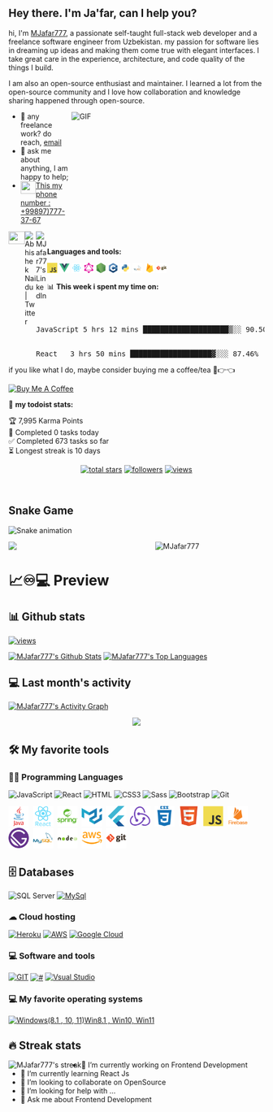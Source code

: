 ## Hey there. I'm Ja'far, can I help you?

hi, I'm [MJafar777](http://jafarbek.uz/), a passionate self-taught full-stack web developer and a freelance software engineer from Uzbekistan. my passion for software lies in dreaming up ideas and making them come true with elegant interfaces. I take great care in the experience, architecture, and code quality of the things I build.

I am also an open-source enthusiast and maintainer. I learned a lot from the open-source community and I love how collaboration and knowledge sharing happened through open-source.

  <img align="right" alt="GIF" src="https://github.com/abhisheknaiidu/abhisheknaiidu/blob/master/code.gif?raw=true" width="380" height="220" />
  
- 💼 any freelance work? do reach, [email](mailto:MJafar777@gmail.com)
- 💬 ask me about anything, I am happy to help;
- <img align="left" alt="" width="30px" height="25px" src="https://media.giphy.com/media/StcrDoMb4eSXn80J0J/giphy.gif" /><a 
  href="https://t.me/uzb7773767"> This my phone number :  +99897)777-37-67</a>
  <br />
  
<a href="https://t.me/UZ7773767">
  <img align="left" alt="" width="32px" src="[https://www.google.com/url?sa=i&url=https%3A%2F%2Fen.m.wikipedia.org%2Fwiki%2FFile%3ATelegram_logo.svg&psig=AOvVaw1omdaR6cQvIjdNM9aKWYLt&ust=1697276915794000&source=images&cd=vfe&opi=89978449&ved=0CBEQjRxqFwoTCIih-a7f8oEDFQAAAAAdAAAAABAE](https://upload.wikimedia.org/wikipedia/commons/thumb/8/82/Telegram_logo.svg/512px-Telegram_logo.svg.png)" height="25px"/>
</a>

<a href="https://twitter.com/MJafar777">
  <img align="left" alt="Abhishek Naidu | Twitter" width="22px" src="https://upload.wikimedia.org/wikipedia/commons/6/6f/Logo_of_Twitter.svg" />
</a>
<a href="https://www.linkedin.com/in/jafar-mirzaraximov-821785248/">
  <img align="left" alt="MJafar777's LinkedIn" width="22px" src="https://upload.wikimedia.org/wikipedia/commons/thumb/8/81/LinkedIn_icon.svg/2048px-LinkedIn_icon.svg.png" />
</a>
<br />

**Languages and tools:**  

<code><img height="20" src="https://raw.githubusercontent.com/github/explore/80688e429a7d4ef2fca1e82350fe8e3517d3494d/topics/javascript/javascript.png"></code>
<code><img height="20" src="https://raw.githubusercontent.com/github/explore/80688e429a7d4ef2fca1e82350fe8e3517d3494d/topics/vue/vue.png"></code>
<code><img height="20" src="https://raw.githubusercontent.com/github/explore/80688e429a7d4ef2fca1e82350fe8e3517d3494d/topics/react/react.png"></code>
<code><img height="20" src="https://raw.githubusercontent.com/github/explore/5c058a388828bb5fde0bcafd4bc867b5bb3f26f3/topics/graphql/graphql.png"></code>
<code><img height="20" src="https://raw.githubusercontent.com/github/explore/80688e429a7d4ef2fca1e82350fe8e3517d3494d/topics/nodejs/nodejs.png"></code>
<code><img height="20" src="https://raw.githubusercontent.com/github/explore/80688e429a7d4ef2fca1e82350fe8e3517d3494d/topics/cpp/cpp.png"></code>
<code><img height="20" src="https://raw.githubusercontent.com/github/explore/80688e429a7d4ef2fca1e82350fe8e3517d3494d/topics/python/python.png"></code>
<code><img height="20" src="https://raw.githubusercontent.com/github/explore/80688e429a7d4ef2fca1e82350fe8e3517d3494d/topics/mysql/mysql.png"></code>
<code><img height="20" src="https://raw.githubusercontent.com/github/explore/80688e429a7d4ef2fca1e82350fe8e3517d3494d/topics/firebase/firebase.png"></code>
<code><img height="20" src="https://raw.githubusercontent.com/github/explore/80688e429a7d4ef2fca1e82350fe8e3517d3494d/topics/git/git.png"></code>

📊 **This week i spent my time on:**
<!--START_SECTION:waka-->
<br />
<br />
<pre align="left">
JavaScript 5 hrs 12 mins ████████████████████▒░░ 90.50% 
<br />
React   3 hrs 50 mins ███████████████████▓░░░ 87.46% 
</pre>
<!--END_SECTION:waka-->

if you like what I do, maybe consider buying me a coffee/tea 🥺👉👈

<a href="https://www.buymeacoffee.com/MJafar777" target="_blank"><img src="https://cdn.buymeacoffee.com/buttons/v2/default-red.png" alt="Buy Me A Coffee" width="150" ></a>

🚧 **my todoist stats:**
<!-- TODO-IST:START -->
🏆  7,995 Karma Points           
🌸  Completed 0 tasks today           
✅  Completed 673 tasks so far           
⏳  Longest streak is 10 days
<!-- TODO-IST:END -->


<p align="center">
  <a href="https://github.com/MJafar777?tab=repositories&sort=stargazers">
    <img alt="total stars" title="Total stars on GitHub" src="https://custom-icon-badges.herokuapp.com/badge/dynamic/json?logo=star&color=55960c&labelColor=488207&label=Stars&style=for-the-badge&query=%24.stars&url=https://api.github-star-counter.workers.dev/user/MJafar777"/></a>
  <a href="https://github.com/MJafar777?tab=followers">
    <img alt="followers" title="Follow me on Github" src="https://custom-icon-badges.herokuapp.com/github/followers/MJafar777?color=236ad3&labelColor=1155ba&style=for-the-badge&logo=person-add&label=Followers&logoColor=white"/></a>
  <a href="https://github.com/MJafar777">
    <img alt="views" title="GitHub profile views" src="https://shields-io-visitor-counter.herokuapp.com/badge?page=MJafar777&style=for-the-badge"/></a>
</p>

<br />

## Snake Game
![Snake animation](https://github.com/mirsaid-mirzohidov/mirsaid-mirzohidov/blob/output/github-contribution-grid-snake.svg)


<div id="header" align="center">
  <img src="https://media.giphy.com/media/M9gbBd9nbDrOTu1Mqx/giphy.gif" width="160" align="left"/>
  <img src="https://github-readme-stats.vercel.app/api?username=MJafar777&show_icons=true&theme=gotham" alt="MJafar777" />
</div>
  
  
  # 📈♾️💻 Preview      

  ## 📊 Github stats
  
   <a href="https://github.com/MJafar777">
    <img alt="views" title="GitHub profile views" src="https://git-trophy-tests.vercel.app/?username=MJafar777&theme=algolia&no-frame=true&column=7"/></a>
  
  <p><a align="center" href="https://github-readme-stats.vercel.app/api?username=MJafar777&show_icons=true&count_private=true&theme=react&hide_border=true&bg_color=1F222E&title_color=F85D7F&icon_color=F8D866"><img alt="MJafar777's Github Stats"src="https://github-readme-stats.vercel.app/api?username=MJafar777&show_icons=true&count_private=true&theme=react&hide_border=true&bg_color=1F222E&title_color=F85D7F&icon_color=F8D866" width="400"/></a>
    
  <a align="center" href="https://denvercoder1-github-readme-stats.vercel.app/api/top-langs/?username=MJafar777&langs_count=8&layout=compact&theme=react&hide_border=true&bg_color=1F222E&title_color=F85D7F&icon_color=F8D866">
    <img alt="MJafar777's Top Languages" src="https://denvercoder1-github-readme-stats.vercel.app/api/top-langs/?username=MJafar777&langs_count=8&layout=compact&theme=react&hide_border=true&bg_color=1F222E&title_color=F85D7F&icon_color=F8D866" /></a>
</p>
 <!-- ![image](https://git-trophy-tests.vercel.app/?username=ThnksCJ&theme=algolia&no-frame=true&column=7)![image](https://user-images.githubusercontent.com/20955511/103046275-5c3c6080-4590-11eb-8c86-0656d3477a56.png)      -->                                                   
  
 ## 💻 Last month's activity
  

<!-- https://github.com/clevercoderr/github-readme-activity-graph -->

<a href="https://github.com/MJafar777"><img alt="MJafar777's Activity Graph" src="https://activity-graph.herokuapp.com/graph?username=MJafar777&bg_color=1F222E&color=F8D866&line=F85D7F&point=FFFFFF&hide_border=true" /></a>

  
  <p align="center">
    <a href="https://github.com/ValisherBotirov/readme-typing-svg">
       <img
                src="https://readme-typing-svg.herokuapp.com/?lines=Software%20Engineer;More%20than%20a%20year%20of%20experience;Always%20learning%20new%20things;%20A%20Self-confidence%20and%20self-motivated&center=true&width=380&height=45"></a>
</p>

## 🛠️ My favorite tools 

### 👨‍💻 Programming Languages

![JavaScript](https://img.shields.io/badge/-JavaScript-082032?style=for-the-badge&logo=JavaScript&logoColor=#FEC260)
![React](https://img.shields.io/badge/-React-082032?style=for-the-badge&logo=React&logoColor=#61DAFB)
![HTML](https://img.shields.io/badge/-HTML5-082032?style=for-the-badge&logo=HTML5&logoColor=#185ADB)
![CSS3](https://img.shields.io/badge/-CSS3-082032?style=for-the-badge&logo=CSS3&logoColor=1572B6)
![Sass](https://img.shields.io/badge/-Sass-082032?style=for-the-badge&logo=Sass&logoColor=CC6699)
![Bootstrap](https://img.shields.io/badge/-Bootstrap-082032?style=for-the-badge&logo=Bootstrap&logoColor=#7952B3)
![Git](https://img.shields.io/badge/-Git-082032?style=for-the-badge&logo=Git&logoColor=#F05032)

<div>
  <img src="https://github.com/devicons/devicon/blob/master/icons/java/java-original-wordmark.svg" title="Java" alt="Java" width="40" height="40"/>&nbsp;
  <img src="https://github.com/devicons/devicon/blob/master/icons/react/react-original-wordmark.svg" title="React" alt="React" width="40" height="40"/>&nbsp;
  <img src="https://github.com/devicons/devicon/blob/master/icons/spring/spring-original-wordmark.svg" title="Spring" alt="Spring" width="40" height="40"/>&nbsp;
  <img src="https://github.com/devicons/devicon/blob/master/icons/materialui/materialui-original.svg" title="Material UI" alt="Material UI" width="40" height="40"/>&nbsp;
  <img src="https://github.com/devicons/devicon/blob/master/icons/flutter/flutter-original.svg" title="Flutter" alt="Flutter" width="40" height="40"/>&nbsp;
  <img src="https://github.com/devicons/devicon/blob/master/icons/redux/redux-original.svg" title="Redux" alt="Redux " width="40" height="40"/>&nbsp;
  <img src="https://github.com/devicons/devicon/blob/master/icons/css3/css3-plain-wordmark.svg"  title="CSS3" alt="CSS" width="40" height="40"/>&nbsp;
  <img src="https://github.com/devicons/devicon/blob/master/icons/html5/html5-original.svg" title="HTML5" alt="HTML" width="40" height="40"/>&nbsp;
  <img src="https://github.com/devicons/devicon/blob/master/icons/javascript/javascript-original.svg" title="JavaScript" alt="JavaScript" width="40" height="40"/>&nbsp;
  <img src="https://github.com/devicons/devicon/blob/master/icons/firebase/firebase-plain-wordmark.svg" title="Firebase" alt="Firebase" width="40" height="40"/>&nbsp;
  <img src="https://github.com/devicons/devicon/blob/master/icons/gatsby/gatsby-original.svg" title="Gatsby"  alt="Gatsby" width="40" height="40"/>&nbsp;
  <img src="https://github.com/devicons/devicon/blob/master/icons/mysql/mysql-original-wordmark.svg" title="MySQL"  alt="MySQL" width="40" height="40"/>&nbsp;
  <img src="https://github.com/devicons/devicon/blob/master/icons/nodejs/nodejs-original-wordmark.svg" title="NodeJS" alt="NodeJS" width="40" height="40"/>&nbsp;
  <img src="https://github.com/devicons/devicon/blob/master/icons/amazonwebservices/amazonwebservices-plain-wordmark.svg" title="AWS" alt="AWS" width="40" height="40"/>&nbsp;
  <img src="https://github.com/devicons/devicon/blob/master/icons/git/git-original-wordmark.svg" title="Git" **alt="Git" width="40" height="40"/>
</div>

## 🗄️ Databases

<p>
<!--     <a href="#">
        <img alt="PostgreSQL"
             src="https://img.shields.io/badge/PostgreSQL-316192?style=for-the-badge&logo=postgresql&logoColor=white"/></a>
    <a href="#"> -->
        <img alt="SQL Server"
             src="https://img.shields.io/badge/SQL-07405E?style=for-the-badge&logo=sql&logoColor=white"/></a>
    <a href="#">
        <img alt="MySql"
             src="https://img.shields.io/badge/MySql-F80000?style=for-the-badge&logo=mysql&logoColor=black"/></a>
</p>

### ☁ Cloud hosting

<p>
    <a href="#">
        <img alt="Heroku"
             src="https://img.shields.io/badge/heroku-%23430098.svg?style=for-the-badge&logo=heroku&logoColor=white"/></a>
    <a href="#">
        <img alt="AWS"
             src="https://img.shields.io/badge/AWS-0080FF?style=for-the-badge&logo=AWS&logoColor=white"></a>
    <a href="#">
        <img alt="Google Cloud"
             src="https://img.shields.io/badge/Google_Cloud-4285F4?style=for-the-badge&logo=google-cloud&logoColor=white"></a>
    <a href="#"><img alt="" src=""></a>
    <a href="#"><img alt="" src=""></a>
    <a href="#"><img alt="" src=""></a>
    <a href="#"><img alt="" src=""></a>
</p>

### 💻 Software and tools

<p>
<!--     <a href="#">
        <img alt="Conda"
             src="https://img.shields.io/badge/conda-342B029.svg?&style=for-the-badge&logo=anaconda&logoColor=white"></a>
    <a href="#">
        <img alt="PyCharm"
             src="https://img.shields.io/badge/pycharm-143?style=for-the-badge&logo=pycharm&logoColor=black&color=black&labelColor=green"></a> -->
<a href="#">
        <img alt="GIT"
             src="https://img.shields.io/badge/Git-F05032?style=for-the-badge&logo=git&logoColor=white" ></a>

<a href="#">
        <img alt="#"
             src="https://media.giphy.com/media/SS8CV2rQdlYNLtBCiF/giphy.gif" align="center" height="70" width="70"></a>
  
  
<a href="#">
        <img alt="Vsual Studio"
             src="https://img.shields.io/badge/Visual%20Studio-143?style=for-the-badge&logo=Visual%20Studio&logoColor=black&color=black&labelColor=yellow" ></a>
<!--   https://media.giphy.com/media/SS8CV2rQdlYNLtBCiF/giphy.gif -->
    <!-- <a href="#">
        <img alt="Postman"
             src="https://img.shields.io/badge/Postman-FF6C37?style=for-the-badge&logo=Postman&logoColor=white"></a> -->
    <a href="#"><img alt="" src=""></a>
    <a href="#"><img alt="" src=""></a>
    <a href="#"><img alt="" src=""></a>
    <a href="#"><img alt="" src=""></a>
</p>

### 💻 My favorite operating systems

<p><a href="#"><img alt="Windows(8.1 , 10, 11)"
                     src="https://img.shields.io/badge/Windows-0078D6?style=for-the-badge&logo=windows&logoColor=white">Win8.1 , Win10, Win11</a></p>
                     <!-- src="https://img.shields.io/badge/Linux-FCC624?style=for-the-badge&logo=linux&logoColor=black"-->

## 🔥 Streak stats
<p align="center">
<!--   <a href="#">
    <img title="🔥 Streak stats" alt="MJafar777's streak" src="https://github-readme-streak-stats.herokuapp.com/?user=MJafar777&theme=monokai-metallian&hide_border=true"/>
  </a> -->
  <a href="#">
    <img title="🔥 Streak stats" alt="MJafar777's streak" src="https://github-readme-streak-stats.herokuapp.com?user=MJafar777&theme=dark&hide_border=true&date_format=M%20j%5B%2C%20Y%5D" align="left"/>
  </a>
<!--   [![GitHub Streak](https://github-readme-streak-stats.herokuapp.com?user=MJafar777&theme=dark&hide_border=true&date_format=M%20j%5B%2C%20Y%5D)](https://git.io/streak-stats) -->
</p>


<!--  |                                                     Preview                                                     |
 | :-------------------------------------------------------------------------------------------------------------: |
 | ![image](https://git-trophy-tests.vercel.app/?username=ThnksCJ&theme=algolia&no-frame=true&column=7)![image](https://user-images.githubusercontent.com/20955511/103046275-5c3c6080-4590-11eb-8c86-0656d3477a56.png)                                                         |
this is my readme file


<!-- **MJafar777/Ja'far** is a ✨ _special_ ✨ repository because its `README.md` (this file) appears on your GitHub profile. -->

<!-- <h4> Here are some ideas to get you started: </h4> -->

 - 🔭 I’m currently working on Frontend Development 
 - 🌱 I’m currently learning React Js  
 - 👯 I’m looking to collaborate on OpenSource 
 - 🤔 I’m looking for help with ... 
 - 💬 Ask me about Frontend Development 

  <!-- https://media.giphy.com/media/xUPGcEliCc7bETyfO8 -->
  
  <!-- <a href="https://github.com/MJafar777"><img alt="MJafar777's Activity Graph" src="https://media.giphy.com/media/xUPGcEliCc7bETyfO8/giphy.gif" align="left" height="400" width="100%"/></a> -->
  
<!-- https://giphy.com/search/developer  <--bu gif olish mumkin bo'lgan site-->
